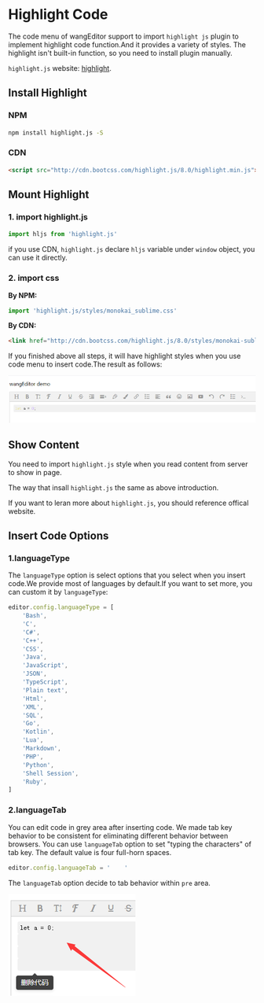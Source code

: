 # Highlight Code
The code menu of wangEditor support to import `highlight js` plugin to implement highlight code function.And it provides a variety of styles. The highlight isn't built-in function, so you need to install plugin manually.

`highlight.js` website: [highlight](https://highlightjs.org/).

## Install Highlight

### NPM

```bash
npm install highlight.js -S
```

### CDN
```html
<script src="http://cdn.bootcss.com/highlight.js/8.0/highlight.min.js"></script>
```

## Mount Highlight
### 1. import highlight.js

```js
import hljs from 'highlight.js'
```
if you use CDN, `highlight.js` declare `hljs` variable under `window` object, you can use it directly.

### 2. import css

**By NPM:**

```js
import 'highlight.js/styles/monokai_sublime.css'
```
**By CDN:**

```html
<link href="http://cdn.bootcss.com/highlight.js/8.0/styles/monokai-sublime.min.css" rel="stylesheet">
```
If you finished above all steps, it will have highlight styles when you use code menu to insert code.The result as follows:

![highlight-example](../images/highlight-example.png)

## Show Content
You need to import `highlight.js` style when you read content from server to show in page.

The way that insall `highlight.js` the same as above introduction.

If you want to leran more about `highlight.js`, you should reference offical website.

## Insert Code Options
### 1.languageType
The `languageType` option is select options that you select when you insert code.We provide most of languages by default.If you want to set more, you can custom it by `languageType`:

```js
editor.config.languageType = [
    'Bash',
    'C',
    'C#',
    'C++',
    'CSS',
    'Java',
    'JavaScript',
    'JSON',
    'TypeScript',
    'Plain text',
    'Html',
    'XML',
    'SQL',
    'Go',
    'Kotlin',
    'Lua',
    'Markdown',
    'PHP',
    'Python',
    'Shell Session',
    'Ruby',
]
```
### 2.languageTab
You can edit code in grey area after inserting code. We made tab key behavior to be consistent for eliminating different behavior between browsers. You can use `languageTab` option to set "typing the characters" of tab key. The default value is four full-horn spaces.

```js
editor.config.languageTab = '    '
```

The `languageTab` option decide to tab behavior within `pre` area.

![code-tab-point-example](../images/code-tab-point-example.png)



 